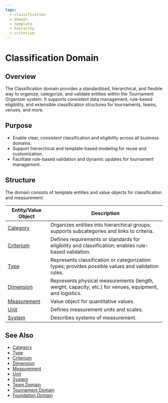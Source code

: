```yaml
---
tags:
  - classification
  - domain
  - template
  - hierarchy
  - criterium
---
```


# Classification Domain

## Overview

The Classification domain provides a standardized, hierarchical, and flexible way to organize, categorize, and validate entities within the Tournament Organizer system. It supports consistent data management, rule-based eligibility, and extensible classification structures for tournaments, teams, venues, and more.

## Purpose

- Enable clear, consistent classification and eligibility across all business domains.
- Support hierarchical and template-based modeling for reuse and customization.
- Facilitate rule-based validation and dynamic updates for tournament management.

## Structure

The domain consists of template entities and value objects for classification and measurement:

| Entity/Value Object | Description |
|--------------------|-------------|
| [Category](category.md) | Organizes entities into hierarchical groups; supports subcategories and links to criteria. |
| [Criterium](criterium.md) | Defines requirements or standards for eligibility and classification; enables rule-based validation. |
| [Type](type.md) | Represents classification or categorization types; provides possible values and validation rules. |
| [Dimension](dimension.md) | Represents physical measurements (length, weight, capacity, etc.) for venues, equipment, and logistics. |
| [Measurement](measurement/measurement.md) | Value object for quantitative values. |
| [Unit](measurement/unit.md) | Defines measurement units and scales. |
| [System](measurement/system.md) | Describes systems of measurement. |

## See Also

- [Category](category.md)
- [Type](type.md)
- [Criterium](criterium.md)
- [Dimension](dimension.md)
- [Measurement](measurement/measurement.md)
- [Unit](measurement/unit.md)
- [System](measurement/system.md)
- [Team Domain](../team/README.md)
- [Tournament Domain](../tournament/README.md)
- [Foundation Domain](../foundation/README.md)
